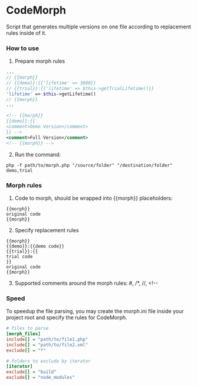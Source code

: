 CodeMorph
=========

Script that generates multiple versions on one file according to replacement rules inside of it.

### How to use
1. Prepare morph rules
 ```php
 ...
 // {{morph}}
 // {{demo}}:{{'lifetime' => 3600}}
 // {{trial}}:{{'lifetime' => $this->getTrialLifetime()}}
 'lifetime' => $this->getLifetime()
 // {{morph}}
 ...
 ```

 ```xml
 <!-- {{morph}}
 {{demo}}:{{
 <comment>Demo Version</comment>
 }} -->
 <comment>Full Version</comment>
 <!-- {{morph}} -->
 ```

2. Run the command:
 ```
 php -f path/to/morph.php "/source/folder" "/destination/folder" demo,trial
 ```

### Morph rules
1. Code to morph, should be wrapped into {{morph}} placeholders:
 ```
{{morph}}
original code
{{morph}}
 ```

2. Specify replacement rules
 ```
{{morph}}
{{demo}}:{{demo code}}
{{trial}}:{{
trial code
}}
original code
{{morph}}
 ```

3. Supported comments around the morph rules: #, /*, //, <!--

### Speed
To speedup the file parsing, you may create the morph.ini file inside your project root
and specify the rules for CodeMorph.
```ini
# files to parse
[morph_files]
include[] = "path/to/file1.php"
include[] = "path/to/file2.xml"
exclude[] = "*"

# folders to exclude by iterator
[iterator]
exclude[] = "build"
exclude[] = "node_modules"
```
